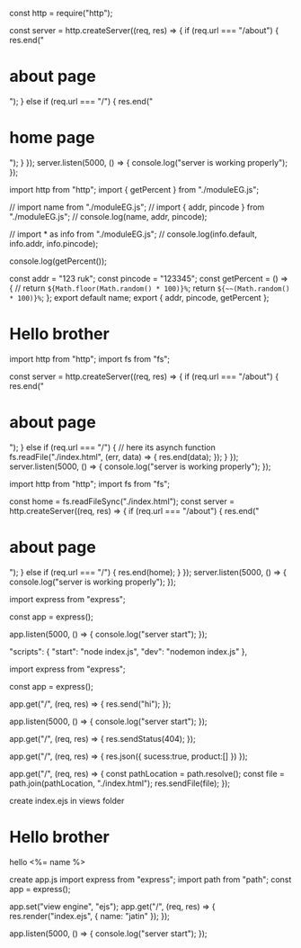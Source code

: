 <!-- Route in Nodejs -->

const http = require("http");

const server = http.createServer((req, res) => {
if (req.url === "/about") {
res.end("<h1>about page</h1>");
} else if (req.url === "/") {
res.end("<h1>home page</h1>");
}
});
server.listen(5000, () => {
console.log("server is working properly");
});

<!-- "type": "module", in package.json -->
<!-- Modules -->

import http from "http";
import { getPercent } from "./moduleEG.js";

// import name from "./moduleEG.js";
// import { addr, pincode } from "./moduleEG.js";
// console.log(name, addr, pincode);

// import \* as info from "./moduleEG.js";
// console.log(info.default, info.addr, info.pincode);

console.log(getPercent());

<!-- in moduleEG.js file -->

const addr = "123 ruk";
const pincode = "123345";
const getPercent = () => {
// return `${Math.floor(Math.random() * 100)}%`;
return `${~~(Math.random() * 100)}%`;
};
export default name;
export { addr, pincode, getPercent };

<!-- fs module -->
<!-- step- 1 : create index.html file -->
<!DOCTYPE html>
<html lang="en">
  <head>
    <meta charset="UTF-8" />
    <meta http-equiv="X-UA-Compatible" content="IE=edge" />
    <meta name="viewport" content="width=device-width, initial-scale=1.0" />
    <title>Home</title>
  </head>
  <body>
    <h1>Hello brother</h1>
  </body>
</html>
<!-- step- 2 asynch work -->
import http from "http";
import fs from "fs";

const server = http.createServer((req, res) => {
if (req.url === "/about") {
res.end("<h1>about page</h1>");
} else if (req.url === "/") {
// here its asynch function
fs.readFile("./index.html", (err, data) => {
res.end(data);
});
}
});
server.listen(5000, () => {
console.log("server is working properly");
});

 <!-- step-3 sych -->

import http from "http";
import fs from "fs";

const home = fs.readFileSync("./index.html");
const server = http.createServer((req, res) => {
if (req.url === "/about") {
res.end("<h1>about page</h1>");
} else if (req.url === "/") {
res.end(home);
}
});
server.listen(5000, () => {
console.log("server is working properly");
});

<!-- Express -->

<!-- 1 st code -->

import express from "express";

const app = express();

app.listen(5000, () => {
console.log("server start");
});

<!-- packeage.json changes -->

"scripts": {
"start": "node index.js",
"dev": "nodemon index.js"
},

<!-- 2nd -->

import express from "express";

const app = express();

app.get("/", (req, res) => {
res.send("hi");
});

app.listen(5000, () => {
console.log("server start");
});

<!-- 3rd  -->

app.get("/", (req, res) => {
res.sendStatus(404);
});

<!-- 4th  -->

app.get("/", (req, res) => {
res.json({
sucess:true,
product:[]
})
});

<!-- 5th -->

app.get("/", (req, res) => {
const pathLocation = path.resolve();
const file = path.join(pathLocation, "./index.html");
res.sendFile(file);
});

<!-- 6th -->
<!-- dynamic data serve  -->

create index.ejs in views folder

<!DOCTYPE html>
<html lang="en">
  <head>
    <meta charset="UTF-8" />
    <meta http-equiv="X-UA-Compatible" content="IE=edge" />
    <meta name="viewport" content="width=device-width, initial-scale=1.0" />
    <title>Home</title>
  </head>
  <body>
    <h1>Hello brother</h1>
    <p>hello <%= name %></p>
  </body>
</html>
 
 create app.js
 import express from "express";
import path from "path";
const app = express();

app.set("view engine", "ejs");
app.get("/", (req, res) => {
res.render("index.ejs", { name: "jatin" });
});

app.listen(5000, () => {
console.log("server start");
});
